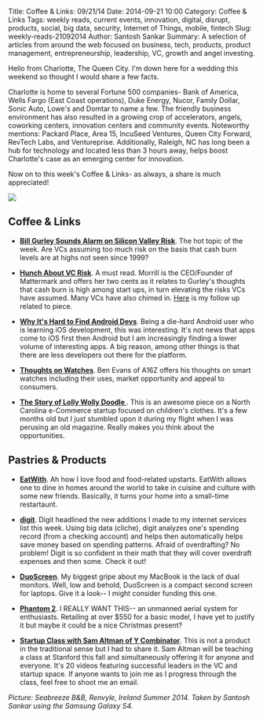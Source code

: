 Title: Coffee & Links: 09/21/14
Date: 2014-09-21 10:00
Category: Coffee & Links
Tags: weekly reads, current events, innovation, digital, disrupt, products, social, big data, security, Internet of Things, mobile, fintech
Slug: weekly-reads-21092014
Author: Santosh Sankar
Summary: A selection of articles from around the web focused on business, tech, products, product management, entrepreneurship, leadership, VC, growth and angel investing.

Hello from Charlotte, The Queen City. I'm down here for a wedding this weekend so thought I would share a few facts.

Charlotte is home to several Fortune 500 companies- Bank of America, Wells Fargo (East Coast operations), Duke Energy, Nucor, Family Dollar, Sonic Auto, Lowe's and Domtar to name a few. The friendly business environment has also resulted in a growing crop of accelerators, angels, coworking centers, innovation centers and community events. Noteworthy mentions: Packard Place, Area 15, IncuSeed Ventures, Queen City Forward, RevTech Labs, and Ventureprise. Additionally, Raleigh, NC has long been a hub for technology and located less than 3 hours away, helps boost Charlotte's case as an emerging center for innovation.

Now on to this week's Coffee & Links- as always, a share is much appreciated!

<img src="/../../../../images/renvyle.jpg" align = "center">

## Coffee & Links

* **<a href = "http://online.wsj.com/articles/venture-capitalist-sounds-alarm-on-silicon-valley-risk-1410740054" target="_blank">Bill Gurley Sounds Alarm on Silicon Valley Risk</a>**. The hot topic of the week. Are VCs assuming too much risk on the basis that cash burn levels are at highs not seen since 1999?

* **<a href = "https://medium.com/@DanielleMorrill/i-have-a-hunch-about-vc-risk-6b68a9d84070" target="_blank">Hunch About VC Risk</a>**. A must read. Morrill is the CEO/Founder of Mattermark and offers her two cents as it relates to Gurley's thoughts that cash burn is high among start ups, in turn elevating the risks VCs have assumed. Many VCs have also chimed in. <a href="http://santoshsankar.com/posts/2014/Sep/17/a-tale-of-two-markets/" target="_blank">Here</a> is my follow up related to piece.

* **<a href = "http://blog.sephiroth.it/2014/09/16/why-its-hard-to-find-android-developers/" target="_blank">Why It's Hard to Find Android Devs</a>**. Being a die-hard Android user who is learning iOS development, this was interesting. It's not news that apps come to iOS first then Android but I am increasingly finding a lower volume of interesting apps. A big reason, among other things is that there are less developers out there for the platform.

* **<a href = "http://ben-evans.com/benedictevans/2014/9/15/ways-to-think-about-watches" target="_blank">Thoughts on Watches</a>**. Ben Evans of A16Z offers his thoughts on smart watches including their uses, market opportunity and appeal to consumers.

* **<a href = "http://www.inc.com/magazine/201406/tom-foster/lolly-wolly-doodle-explosive-growth-from-facebook-sales.html" target="_blank">The Story of Lolly Wolly Doodle </a>**. This is an awesome piece on a North Carolina e-Commerce startup focused on children's clothes. It's a few months old but I just stumbled upon it during my flight when I was perusing an old magazine. Really makes you think about the opportunities.

## Pastries & Products

* **<a href = "http://www.eatwith.com/" target="_blank"> EatWith</a>**. Ah how I love food and food-related upstarts. EatWith allows one to dine in homes around the world to take in cuisine and culture with some new friends. Basically, it turns your home into a small-time restartaunt. 

* **<a href = "http://www.digit.co" target="_blank">digit</a>**. Digit headlined the new additions I made to my internet services list this week. Using big data (cliche), digit analyzes one's spending record (from a checking account) and helps then automatically helps save money based on spending patterns. Afraid of overdrafting? No problem! Digit is so confident in their math that they will cover overdraft expenses and then some. Check it out!

* **<a href = "https://www.kickstarter.com/projects/1740411623/duoscreen-your-laptops-missing-half?ref=category" target="_blank">DuoScreen</a>**. My biggest gripe about my MacBook is the lack of dual monitors. Well, low and behold, DuoScreen is a compact second screen for laptops. Give it a look-- I might consider funding this one.

* **<a href = "https://store.dji.com/product/phantom-2" target="_blank">Phantom 2</a>**. I REALLY WANT THIS-- an unmanned aerial system for enthusiasts. Retailing at over $550 for a basic model, I have yet to justify it but maybe it could be a nice Christmas present?

* **<a href = "http://startupclass.samaltman.com/" target="_blank">Startup Class with Sam Altman of Y Combinator</a>**. This is not a product in the traditional sense but I had to share it. Sam Altman will be teaching a class at Stanford this fall and simultaneously offering it for anyone and everyone. It's 20 videos featuring successful leaders in the VC and startup space. If anyone wants to join me as I progress through the class, feel free to shoot me an email.

*Picture: Seabreeze B&B, Renvyle, Ireland Summer 2014. Taken by Santosh Sankar using the Samsung Galaxy S4.*